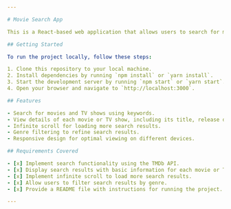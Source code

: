 ```yaml
---

# Movie Search App

This is a React-based web application that allows users to search for movies and TV shows using the TMDb (The Movie Database) API.

## Getting Started

To run the project locally, follow these steps:

1. Clone this repository to your local machine.
2. Install dependencies by running `npm install` or `yarn install`.
3. Start the development server by running `npm start` or `yarn start`.
4. Open your browser and navigate to `http://localhost:3000`.

## Features

- Search for movies and TV shows using keywords.
- View details of each movie or TV show, including its title, release date, poster image, and rating.
- Infinite scroll for loading more search results.
- Genre filtering to refine search results.
- Responsive design for optimal viewing on different devices.

## Requirements Covered

- [x] Implement search functionality using the TMDb API.
- [x] Display search results with basic information for each movie or TV show.
- [x] Implement infinite scroll to load more search results.
- [x] Allow users to filter search results by genre.
- [x] Provide a README file with instructions for running the project.

---
```

